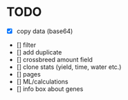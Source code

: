 # TODO

- [x] copy data (base64)
- [] filter
- [] add duplicate
- [] crossbreed amount field
- [] clone stats (yield, time, water etc.)
- [] pages
- [] ML/calculations
- [] info box about genes
